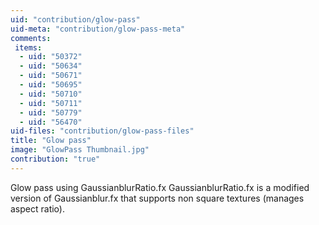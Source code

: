 ```yaml
---
uid: "contribution/glow-pass"
uid-meta: "contribution/glow-pass-meta"
comments: 
 items: 
  - uid: "50372"
  - uid: "50634"
  - uid: "50671"
  - uid: "50695"
  - uid: "50710"
  - uid: "50711"
  - uid: "50779"
  - uid: "56470"
uid-files: "contribution/glow-pass-files"
title: "Glow pass"
image: "GlowPass Thumbnail.jpg"
contribution: "true"
---
```


Glow pass using GaussianblurRatio.fx
GaussianblurRatio.fx is a modified version of Gaussianblur.fx that supports non square textures (manages aspect ratio).
